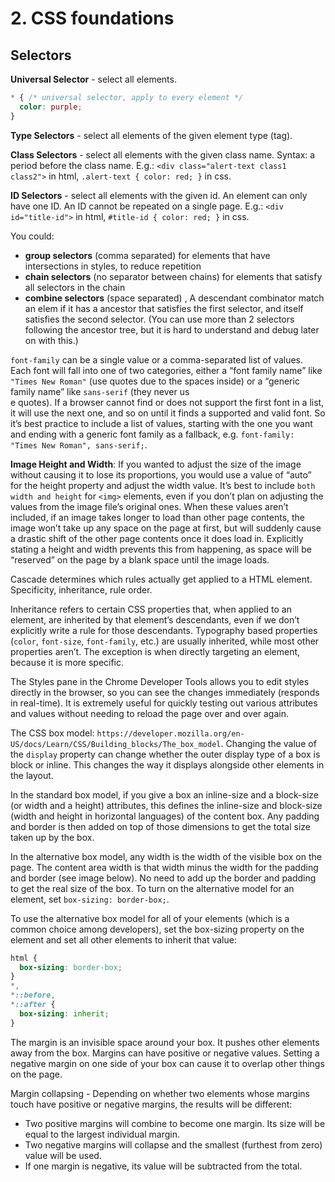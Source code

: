 # 2. CSS foundations
## Selectors
**Universal Selector** - select all elements.
```css
* { /* universal selector, apply to every element */
  color: purple;
}
```

**Type Selectors** - select all elements of the given element type (tag).

**Class Selectors** - select all elements with the given class name. Syntax: a period before the class name. E.g.: `<div class="alert-text class1 class2">` in html, `.alert-text { color: red; }` in css. 

**ID Selectors** - select all elements with the given id. An element can only have one ID. An ID cannot be repeated on a single page. E.g.: `<div id="title-id">` in html, `#title-id { color: red; }` in css. 

You could:
- **group selectors** (comma separated) for elements that have intersections in styles, to reduce repetition
- **chain selectors** (no separator between chains) for elements that satisfy all selectors in the chain
- **combine selectors** (space separated) , A descendant combinator match an elem if it has a ancestor that satisfies the first selector, and itself satisfies the second selector. (You can use more than 2 selectors following the ancestor tree, but it is hard to understand and debug later on with this.) 

`font-family` can be a single value or a comma-separated list of values. Each font will fall into one of two categories, either a “font family name” like `"Times New Roman"` (use quotes due to the spaces inside) or a “generic family name” like `sans-serif` (they never us\
e quotes). If a browser cannot find or does not support the first font in a list, it will use the next one, and so on until it finds a supported and valid font. So it’s best practice to include a list of values, starting with the one you want and ending with a generic font family as a fallback, e.g. `font-family: "Times New Roman", sans-serif;`.

**Image Height and Width**: If you wanted to adjust the size of the image without causing it to lose its proportions, you would use a value of “auto” for the height property and adjust the width value. It’s best to include `both width and height` for `<img>` elements, even if you don’t plan on adjusting the values from the image file’s original ones. When these values aren’t included, if an image takes longer to load than other page contents, the image won’t take up any space on the page at first, but will suddenly cause a drastic shift of the other page contents once it does load in. Explicitly stating a height and width prevents this from happening, as space will be “reserved” on the page by a blank space until the image loads.

Cascade determines which rules actually get applied to a HTML element. Specificity, inheritance, rule order. 

Inheritance refers to certain CSS properties that, when applied to an element, are inherited by that element’s descendants, even if we don’t explicitly write a rule for those descendants. Typography based properties (`color`, `font-size`, `font-family`, etc.) are usually inherited, while most other properties aren’t. The exception is when directly targeting an element, because it is more specific. 

The Styles pane in the Chrome Developer Tools allows you to edit styles directly in the browser, so you can see the changes immediately (responds in real-time). It is extremely useful for quickly testing out various attributes and values without needing to reload the page over and over again.

The CSS box model: `https://developer.mozilla.org/en-US/docs/Learn/CSS/Building_blocks/The_box_model`. Changing the value of the `display` property can change whether the outer display type of a box is block or inline. This changes the way it displays alongside other elements in the layout. 

In the standard box model, if you give a box an inline-size and a block-size (or width and a height) attributes, this defines the inline-size and block-size (width and height in horizontal languages) of the content box. Any padding and border is then added on top of those dimensions to get the total size taken up by the box. 

In the alternative box model, any width is the width of the visible box on the page. The content area width is that width minus the width for the padding and border (see image below). No need to add up the border and padding to get the real size of the box. To turn on the alternative model for an element, set `box-sizing: border-box;`. 

To use the alternative box model for all of your elements (which is a common choice among developers), set the box-sizing property on the <html> element and set all other elements to inherit that value:
```css
html {
  box-sizing: border-box;
}
*,
*::before,
*::after {
  box-sizing: inherit;
}
```

The margin is an invisible space around your box. It pushes other elements away from the box. Margins can have positive or negative values. Setting a negative margin on one side of your box can cause it to overlap other things on the page. 

Margin collapsing - Depending on whether two elements whose margins touch have positive or negative margins, the results will be different:
- Two positive margins will combine to become one margin. Its size will be equal to the largest individual margin.
- Two negative margins will collapse and the smallest (furthest from zero) value will be used.
- If one margin is negative, its value will be subtracted from the total.
